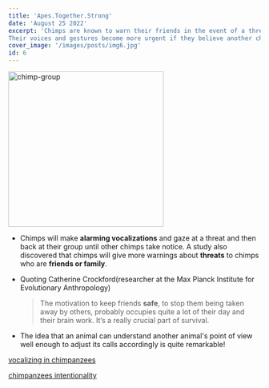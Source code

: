 ```yaml
---
title: 'Apes.Together.Strong'
date: 'August 25 2022'
excerpt: 'Chimps are known to warn their friends in the event of a threat.
Their voices and gestures become more urgent if they believe another chimp is unaware.'
cover_image: '/images/posts/img6.jpg'
id: 6
---
```


<img src='/images/posts/img6.jpg' width='310' alt='chimp-group' />

- Chimps will make **alarming vocalizations** and gaze at a threat and then back at their group until other chimps take notice. A study also discovered that chimps will give more warnings about **threats** to chimps who are **friends or family**.
- Quoting Catherine Crockford(researcher at the Max Planck Institute for Evolutionary Anthropology)

  > The motivation to keep friends **safe**, to stop them being taken away by others, probably occupies quite a lot of their day and their brain work. It’s a really crucial part of survival.

- The idea that an animal can understand another animal's point of view well enough to adjust its calls accordingly is quite remarkable!

[vocalizing in chimpanzees](https://www.science.org/doi/10.1126/sciadv.1701742)

[chimpanzees intentionality](https://journals.plos.org/plosone/article?id=10.1371/journal.pone.0076674)
